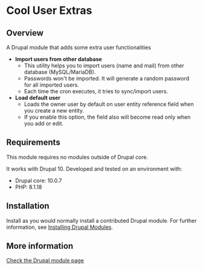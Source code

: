 # Cool User Extras

## Overview
A Drupal module that adds some extra user functionalities
 - **Import users from other database**
   - This utility helps you to import users (name and mail) from other database (MySQL/MariaDB).
   - Passwords won't be imported. It will generate a random password for all imported users.
   - Each time the cron executes, it tries to sync/import users.
 - **Load default user**
   - Loads the owner user by default on user entity reference field when you create a new entity.
   - If you enable this option, the field also will become read only when you add or edit.

## Requirements
This module requires no modules outside of Drupal core.

It works with Drupal 10. Developed and tested on an environment with: 
- Drupal core: 10.0.7
- PHP: 8.1.18

## Installation
Install as you would normally install a contributed Drupal module. 
For further information, see [Installing Drupal Modules](https://www.drupal.org/docs/extending-drupal/installing-drupal-modules).

## More information
[Check the Drupal module page](https://www.drupal.org/project/cool_user_extras)
